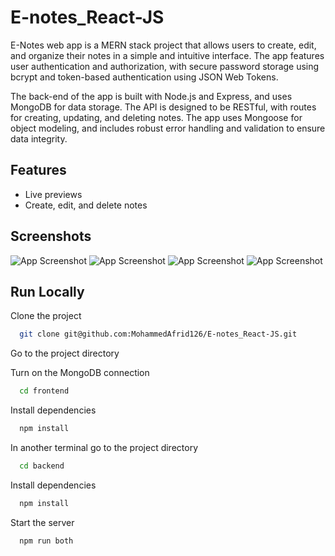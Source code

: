 
# E-notes_React-JS

E-Notes web app is a MERN stack project that allows users to create, edit, and organize their notes in a simple and intuitive interface. The app features user authentication and authorization, with secure password storage using bcrypt and token-based authentication using JSON Web Tokens.

The back-end of the app is built with Node.js and Express, and uses MongoDB for data storage. The API is designed to be RESTful, with routes for creating, updating, and deleting notes. The app uses Mongoose for object modeling, and includes robust error handling and validation to ensure data integrity.

## Features

- Live previews
- Create, edit, and delete notes


## Screenshots

![App Screenshot](https://raw.github.com/MohammedAfrid126/E-notes_React-JS/master/web-view.jpg)
![App Screenshot](https://raw.github.com/MohammedAfrid126/E-notes_React-JS/master/web-view-2.jpg)
![App Screenshot](https://raw.github.com/MohammedAfrid126/E-notes_React-JS/master/web-view-3.jpg)
![App Screenshot](https://raw.github.com/MohammedAfrid126/E-notes_React-JS/master/web-view-4.jpg)


## Run Locally

Clone the project

```bash
  git clone git@github.com:MohammedAfrid126/E-notes_React-JS.git
```

Go to the project directory

Turn on the MongoDB connection

```bash
  cd frontend
```
Install dependencies

```bash
  npm install
```

In another terminal go to the project directory

```bash
  cd backend
```

Install dependencies

```bash
  npm install
```

Start the server

```bash
  npm run both
```

